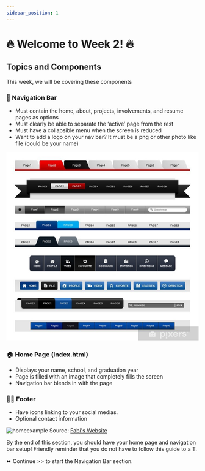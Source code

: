 ```yaml
---
sidebar_position: 1
---
```


# 🔥 Welcome to Week 2! 🔥

## Topics and Components

This week, we will be covering these components

### 🧭 Navigation Bar

- Must contain the home, about, projects, involvements, and resume pages as options
- Must clearly be able to separate the ‘active’ page from the rest
- Must have a collapsible menu when the screen is reduced
- Want to add a logo on your nav bar? It must be a png or other photo like file (could be your name)

![examples](img/nav-bar-examples.jpeg)

### 🏠 Home Page (index.html)

- Displays your name, school, and graduation year
- Page is filled with an image that completely fills the screen
- Navigation bar blends in with the page

### 🦶🏽 Footer

- Have icons linking to your social medias.
- Optional contact information

![homeexample](img/example-home.png)
Source: [Fabi's Website](https://fabi-barbarino.github.io/FabiannaBarbarino/index.html)

By the end of this section, you should have your home page and navigation bar setup! Friendly reminder that you do not have to follow this guide to a T.

⏩ Continue >> to start the Navigation Bar section.